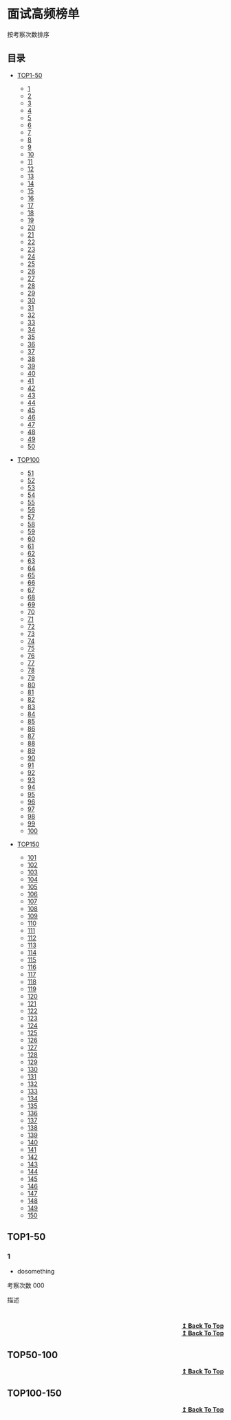 # 面试高频榜单
按考察次数排序

## 目录
- [TOP1-50](#TOP1-50)
   - [1](#1)
   - [2](#)
   - [3](#)
   - [4](#)
   - [5](#)
   - [6](#)
   - [7](#)
   - [8](#)
   - [9](#)
   - [10](#)
   - [11](#)
   - [12](#)
   - [13](#)
   - [14](#)
   - [15](#)
   - [16](#)
   - [17](#)
   - [18](#)
   - [19](#)
   - [20](#)
   - [21](#)
   - [22](#)
   - [23](#)
   - [24](#)
   - [25](#)
   - [26](#)
   - [27](#)
   - [28](#)
   - [29](#)
   - [30](#)
   - [31](#)
   - [32](#)
   - [33](#)
   - [34](#)
   - [35](#)
   - [36](#)
   - [37](#)
   - [38](#)
   - [39](#)
   - [40](#)
   - [41](#)
   - [42](#)
   - [43](#)
   - [44](#)
   - [45](#)
   - [46](#)
   - [47](#)
   - [48](#)
   - [49](#)
   - [50](#)



- [TOP100](#TOP100)
   - [51](#51)
   - [52](#52)
   - [53](#53)
   - [54](#54)
   - [55](#55)
   - [56](#56)
   - [57](#57)
   - [58](#58)
   - [59](#59)
   - [60](#60)
   - [61](#61)
   - [62](#62)
   - [63](#63)
   - [64](#64)
   - [65](#65)
   - [66](#66)
   - [67](#67)
   - [68](#68)
   - [69](#69)
   - [70](#70)
   - [71](#71)
   - [72](#72)
   - [73](#73)
   - [74](#74)
   - [75](#75)
   - [76](#76)
   - [77](#77)
   - [78](#78)
   - [79](#79)
   - [80](#80)
   - [81](#81)
   - [82](#82)
   - [83](#83)
   - [84](#84)
   - [85](#85)
   - [86](#86)
   - [87](#87)
   - [88](#88)
   - [89](#89)
   - [90](#90)
   - [91](#91)
   - [92](#92)
   - [93](#93)
   - [94](#94)
   - [95](#95)
   - [96](#96)
   - [97](#97)
   - [98](#98)
   - [99](#99)
   - [100](#100)


- [TOP150](#TOP150)
   - [101](#101)
   - [102](#102)
   - [103](#103)
   - [104](#104)
   - [105](#105)
   - [106](#106)
   - [107](#107)
   - [108](#108)
   - [109](#109)
   - [110](#110)
   - [111](#111)
   - [112](#112)
   - [113](#113)
   - [114](#114)
   - [115](#115)
   - [116](#116)
   - [117](#117)
   - [118](#118)
   - [119](#119)
   - [120](#120)
   - [121](#121)
   - [122](#122)
   - [123](#123)
   - [124](#124)
   - [125](#125)
   - [126](#126)
   - [127](#127)
   - [128](#128)
   - [129](#129)
   - [130](#130)
   - [131](#131)
   - [132](#132)
   - [133](#133)
   - [134](#134)
   - [135](#135)
   - [136](#136)
   - [137](#137)
   - [138](#138)
   - [139](#139)
   - [140](#140)
   - [141](#141)
   - [142](#142)
   - [143](#143)
   - [144](#144)
   - [145](#145)
   - [146](#146)
   - [147](#147)
   - [148](#148)
   - [149](#149)
   - [150](#150)


## TOP1-50


### 1
* dosomething

考察次数 000

描述
```

```
<!-- ![img]() -->
```cpp

```

<div align="right">
    <b><a href="#目录">↥ Back To Top</a></b>
</div>



<div align="right">
    <b><a href="#目录">↥ Back To Top</a></b>
</div>



## TOP50-100




<div align="right">
    <b><a href="#目录">↥ Back To Top</a></b>
</div>



## TOP100-150




<div align="right">
    <b><a href="#目录">↥ Back To Top</a></b>
</div>
